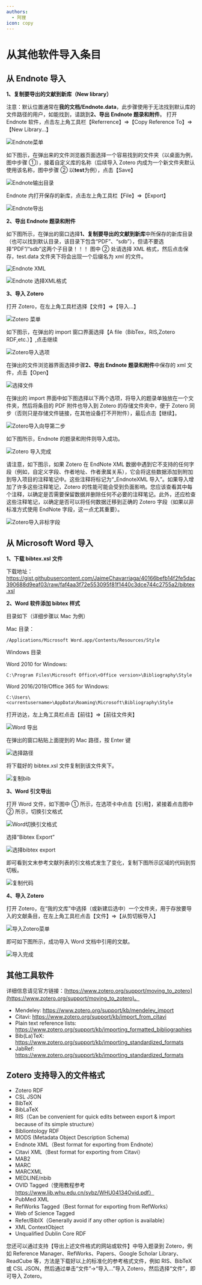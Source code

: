 ```yaml
---
authors:
  - 阿狸
icon: copy
---
```


# 从其他软件导入条目

## 从 Endnote 导入

**1、复制要导出的文献到新库（New library）**

注意：默认位置通常在**我的文档/Endnote.data**，此步骤使用于无法找到默认库的文件路径的用户，如能找到，请跳到**2、导出 Endnote 题录和附件**。
打开 Endnote 软件，点击左上角工具栏【Referrence】=>【Copy Reference To】=>【New Library...】

![Endnote菜单](../assets/images/endnote-menu.png)

如下图示，在弹出来的文件浏览器页面选择一个容易找到的文件夹（以桌面为例，图中步骤 ①），接着自定义库的名称（后续导入 Zotero 内成为一个新文件夹默认使用该名称，图中步骤 ② 以**test**为例），点击【Save】

![Endnote输出目录](../assets/images/endnote-save.png)

Endnote 内打开保存的新库，点击左上角工具栏【File】=>【Export】

![Endnote导出](../assets/images/endnote-export.png)

**2、导出 Endnote 题录和附件**

如下图所示，在弹出的窗口选择**1、复制要导出的文献到新库**中所保存的新库目录（也可以找到默认目录，该目录下包含“PDF”、“sdb”），但请不要选择“PDF”/“sdb”这两个子目录！！！
图中 ② 处请选择 XML 格式，然后点击保存，test.data 文件夹下将会出现一个后缀名为 xml 的文件。

![Endnote XML](../assets/images/endnote-xml.png)

![Endnote 选择XML格式](../assets/images/endnote-toxml.png)

**3、导入 Zotero**

打开 Zotero，在左上角工具栏选择【文件】=>【导入...】

![Zotero 菜单](../assets/images/endnote-zotero-import.png)

如下图示，在弹出的 import 窗口界面选择【A file（BibTex，RIS,Zotero RDF,etc.）】,点击继续

![Zotero导入选项](../assets/images/endnote-zotero-import-option.png)

在弹出的文件浏览器界面选择步骤**2、导出 Endnote 题录和附件**中保存的 xml 文件，点击【Open】

![选择文件](../assets/images/endnote-xml-open.png)

在弹出的 import 界面中如下图选择以下两个选项，将导入的题录单独放在一个文件夹，然后将条目的 PDF 附件也导入到 Zotero 的存储文件夹中，便于 Zotero 同步（否则只是存储文件链接，在其他设备打不开附件），最后点击【继续】。

![Zotero导入向导第二步](../assets/images/endnote-zotero-import-option2.png)

如下图所示，Endnote 的题录和附件则导入成功。

![Zotero 导入完成](../assets/images/endnote-zotero-succ.png)

请注意，如下图示，如果 Zotero 在 EndNote XML 数据中遇到它不支持的任何字段（例如，自定义字段、作者地址、作者隶属关系），它会将这些数据添加到附加到导入项目的注释笔记中。这些注释将标记为“\_EndnoteXML 导入”。如果导入增加了许多这些注释笔记，Zotero 的性能可能会受到负面影响。您应该查看其中每个注释，以确定是否需要保留数据并删除任何不必要的注释笔记。此外，还应检查这些注释笔记，以确定是否可以将任何数据迁移到正确的 Zotero 字段（如果以非标准方式使用 EndNote 字段，这一点尤其重要）。

![Zotero导入非标字段](../assets/images/endnote-zotero-caution.png)

## 从 Microsoft Word 导入

**1、下载 bibtex.xsl 文件**

下载地址：<https://gist.githubusercontent.com/JaimeChavarriaga/40166befb14f2fe5dac390688d9eaf03/raw/faf4aa3f72e553095f81f1440c3dce744c2755a2/bibtex.xsl>

**2、Word 软件添加 bibtex 样式**

目录如下（详细步骤以 Mac 为例）

Mac 目录：

`/Applications/Microsoft Word.app/Contents/Resources/Style`

Windows 目录

Word 2010 for Windows:

`C:\Program Files\Microsoft Office\<Office version>\Bibliography\Style`

Word 2016/2019/Office 365 for Windows:

`C:\Users\<currentusername>\AppData\Roaming\Microsoft\Bibliography\Style`

打开访达，左上角工具栏点击【前往】=>【前往文件夹】

![Word 导出](../assets/images/word-export-folder.png)

在弹出的窗口粘贴上面提到的 Mac 路径，按 Enter 键

![选择路径](../assets/images/word-finder-path.png)

将下载好的 bibtex.xsl 文件复制到该文件夹下。

![复制bib](../assets/images/word-copy-bib.png)

**3、Word 引文导出**

打开 Word 文件，如下图中 ① 所示，在选项卡中点击【引用】，紧接着点击图中 ② 所示，切换引文格式

![Word切换引文格式](../assets/images/word-export-reference.png)

选择“Bibtex Export”

![选择bibtex export](../assets/images/word-export-reference-format.png)

即可看到文末参考文献列表的引文格式发生了变化，复制下图所示区域的代码到剪切板。

![复制代码](../assets/images/word-export-reference-copy.png)

**4、导入 Zotero**

打开 Zotero，在“我的文库”中选择（或新建后选中）一个文件夹，用于存放要导入的文献条目，在左上角工具栏点击【文件】=>【从剪切板导入】

![导入Zotero菜单](../assets/images/word-zotero-import.png)

即可如下图所示，成功导入 Word 文档中引用的文献。

![导入完成](../assets/images/word-zotero-succ.png)

## 其他工具软件

详细信息请见官方链接：[https://www.zotero.org/support/moving_to_zotero](https://www.zotero.org/support/moving_to_zotero)。

- Mendeley: <https://www.zotero.org/support/kb/mendeley_import>
- Citavi: <https://www.zotero.org/support/kb/import_from_citavi>
- Plain text reference lists: <https://www.zotero.org/support/kb/importing_formatted_bibliographies>
- Bib(La)TeX: <https://www.zotero.org/support/kb/importing_standardized_formats>
- JabRef: <https://www.zotero.org/support/kb/importing_standardized_formats>

## Zotero 支持导入的文件格式

- Zotero RDF
- CSL JSON
- BibTeX
- BibLaTeX
- RIS（Can be convenient for quick edits between export & import because of its simple structure）
- Bibliontology RDF
- MODS (Metadata Object Description Schema)
- Endnote XML（Best format for exporting from Endnote）
- Citavi XML（Best format for exporting from Citavi）
- MAB2
- MARC
- MARCXML
- MEDLINE/nbib
- OVID Tagged（使用教程参考<https://www.lib.whu.edu.cn/sybz/WHU04134Ovid.pdf）>
- PubMed XML
- RefWorks Tagged（Best format for exporting from RefWorks）
- Web of Science Tagged
- Refer/BibIX（Generally avoid if any other option is available）
- XML ContextObject
- Unqualified Dublin Core RDF

您还可以通过支持【导出上述文件格式的网站或软件】中导入题录到 Zotero，例如 Reference Manager、RefWorks、Papers、Google Scholar Library、ReadCube 等，方法是下载好以上的标准化的参考格式文件，例如 RIS、BibTeX 或 CSL JSON，然后通过单击“文件”→“导入...”导入 Zotero，然后选择“文件”，即可导入 Zotero。
